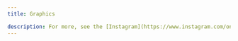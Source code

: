 ```yaml
---
title: Graphics

description: For more, see the [Instagram](https://www.instagram.com/onna_mule.arts/) page.
---
```


